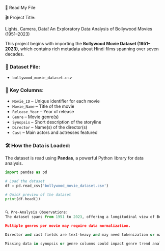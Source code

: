 📂 Read My File  

🎬 Project Title:
  
Lights, Camera, Data! An Exploratory Data Analysis of Bollywood Movies (1951–2023)




This project begins with importing the **Bollywood Movie Dataset (1951–2023)**, which contains rich metadata about Hindi films spanning over seven decades.

### 📄 Dataset File:
- `bollywood_movie_dataset.csv`

### 🧾 Key Columns:
- `Movie_ID` – Unique identifier for each movie  
- `Movie_Name` – Title of the movie  
- `Release_Year` – Year of release  
- `Genre` – Movie genre(s)  
- `Synopsis` – Short description of the storyline  
- `Director` – Name(s) of the director(s)  
- `Cast` – Main actors and actresses featured

### 🛠️ How the Data is Loaded:
The dataset is read using **Pandas**, a powerful Python library for data analysis.

```python
import pandas as pd

# Load the dataset
df = pd.read_csv('bollywood_movie_dataset.csv')

# Quick preview of the dataset
print(df.head())


🔍 Pre-Analysis Observations:
The dataset spans from 1951 to 2023, offering a longitudinal view of Bollywood's evolution.

Multiple genres per movie may require data normalization.

Director and cast fields are text-heavy and may need tokenization or name disambiguation.

Missing data in synopsis or genre columns could impact genre trend analysis.
